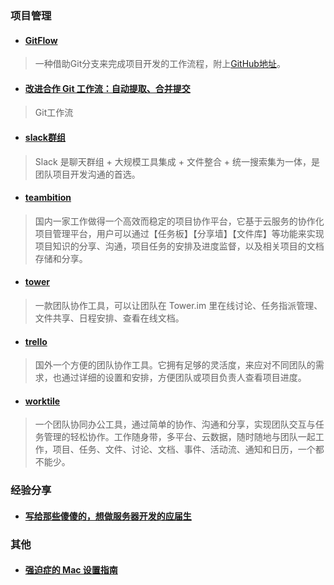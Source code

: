 ### 项目管理
* #### [GitFlow](http://nvie.com/posts/a-successful-git-branching-model/)
>  一种借助Git分支来完成项目开发的工作流程，附上[GitHub地址](https://github.com/nvie/gitflow)。

* #### [改进合作 Git 工作流：自动提取、合并提交](http://tech.meituan.com/improving-git-flow_squashing-commits.html)
> Git工作流

* #### [slack群组](http://slack.com/)
> Slack 是聊天群组 + 大规模工具集成 + 文件整合 + 统一搜索集为一体，是团队项目开发沟通的首选。

* ####  [teambition](https://www.teambition.com/)
> 国内一家工作做得一个高效而稳定的项目协作平台，它基于云服务的协作化项目管理平台，用户可以通过【任务板】【分享墙】【文件库】等功能来实现项目知识的分享、沟通，项目任务的安排及进度监督，以及相关项目的文档存储和分享。

* #### [tower](https://tower.im/)
> 一款团队协作工具，可以让团队在 Tower.im 里在线讨论、任务指派管理、文件共享、日程安排、查看在线文档。

* ####  [trello](https://trello.com/)
> 国外一个方便的团队协作工具。它拥有足够的灵活度，来应对不同团队的需求，也通过详细的设置和安排，方便团队或项目负责人查看项目进度。

* ####  [worktile](https://worktile.com/)
> 一个团队协同办公工具，通过简单的协作、沟通和分享，实现团队交互与任务管理的轻松协作。工作随身带，多平台、云数据，随时随地与团队一起工作，项目、任务、文件、讨论、文档、事件、活动流、通知和日历，一个都不能少。

### 经验分享
* #### [写给那些傻傻的，想做服务器开发的应届生](http://blog.devtang.com/blog/2015/10/07/why-fresh-wants-to-do-server-dev/)

### 其他

* #### [强迫症的 Mac 设置指南](https://github.com/macdao/ocds-guide-to-setting-up-mac)
